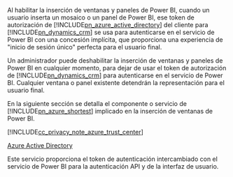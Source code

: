 Al habilitar la inserción de ventanas y paneles de Power BI, cuando un usuario inserta un mosaico o un panel de Power BI, ese token de autorización de [!INCLUDE[pn_azure_active_directory](pn-azure-active-directory.md)] del cliente para [!INCLUDE[pn_dynamics_crm](pn-dynamics-crm.md)] se usa para autenticarse en el servicio de Power BI con una concesión implícita, que proporciona una experiencia de "inicio de sesión único" perfecta para el usuario final.  
  
 Un administrador puede deshabilitar la inserción de ventanas y paneles de Power BI en cualquier momento, para dejar de usar el token de autorización de [!INCLUDE[pn_dynamics_crm](pn-dynamics-crm.md)] para autenticarse en el servicio de Power BI. Cualquier ventana o panel existente detendrán la representación para el usuario final.  
  
 En la siguiente sección se detalla el componente o servicio de [!INCLUDE[pn_azure_shortest](pn-azure-shortest.md)] implicado en la inserción de ventanas de Power BI.  
  
 [!INCLUDE[cc_privacy_note_azure_trust_center](cc-privacy-note-azure-trust-center.md)]  
  
 [Azure Active Directory](https://azure.microsoft.com/services/active-directory/)  
  
 Este servicio proporciona el token de autenticación intercambiado con el servicio de Power BI para la autenticación API y de la interfaz de usuario.